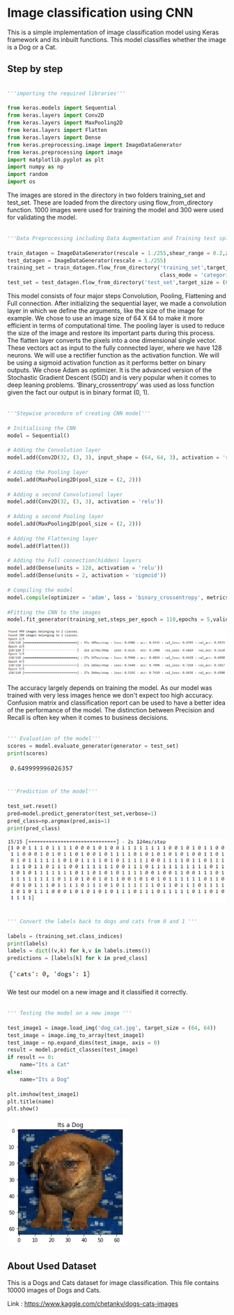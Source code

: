 # Image classification using CNN

This is a simple implementation of image classification model using Keras framework and its inbuilt functions. This model classifies whether
the image is a Dog or a Cat.

## Step by step

```python

'''importing the required libraries'''

from keras.models import Sequential
from keras.layers import Conv2D
from keras.layers import MaxPooling2D
from keras.layers import Flatten
from keras.layers import Dense
from keras.preprocessing.image import ImageDataGenerator
from keras.preprocessing import image
import matplotlib.pyplot as plt
import numpy as np
import random
import os
```

The images are stored in the directory in two folders training_set and test_set. These are loaded from the directory using flow_from_directory function.
1000 images were used for training the model and 300 were used for validating the model.

```python

'''Data Preprocessing including Data Augmentation and Training test split '''

train_datagen = ImageDataGenerator(rescale = 1./255,shear_range = 0.2,zoom_range = 0.2,horizontal_flip = True)
test_datagen = ImageDataGenerator(rescale = 1./255)
training_set = train_datagen.flow_from_directory('training_set',target_size = (64, 64),batch_size = 20,
                                                 class_mode = 'categorical')
test_set = test_datagen.flow_from_directory('test_set',target_size = (64, 64),batch_size = 20,class_mode = 'categorical')
```

This model consists of four major steps Convolution, Pooling, Flattening and Full connection. After initializing the sequential layer, 
we made a convolution layer in which we define the arguments, like the size of the image for example. We chose to use an image size of 64 X 64 
to make it more efficient in terms of computational time. The pooling layer is used to reduce the size of the image and restore its important parts 
during this process. The flatten layer converts the pixels into a one dimensional single vector. These vectors act as input to the fully connected layer, 
where we have 128 neurons. We will use a rectifier function as the activation function. We will be using a sigmoid activation function as 
it performs better on binary outputs. We chose Adam as optimizer. It is the advanced version of the Stochastic Gradient Descent (SGD) and is very popular 
when it comes to deep leaning problems. ‘Binary_crossentropy’ was used as loss function given the fact our output is in binary format (0, 1). 

```python

'''Stepwise procedure of creating CNN model'''

# Initialising the CNN
model = Sequential()

# Adding the Convolution layer
model.add(Conv2D(32, (3, 3), input_shape = (64, 64, 3), activation = 'relu'))

# Adding the Pooling layer
model.add(MaxPooling2D(pool_size = (2, 2)))

# Adding a second Convolutional layer
model.add(Conv2D(32, (3, 3), activation = 'relu'))

# Adding a second Pooling layer
model.add(MaxPooling2D(pool_size = (2, 2)))

# Adding the Flattening layer
model.add(Flatten())

# Adding the Full connection(hidden) layers
model.add(Dense(units = 128, activation = 'relu'))
model.add(Dense(units = 2, activation = 'sigmoid'))

# Compiling the model
model.compile(optimizer = 'adam', loss = 'binary_crossentropy', metrics = ['accuracy'])

#Fitting the CNN to the images
model.fit_generator(training_set,steps_per_epoch = 110,epochs = 5,validation_data = test_set,validation_steps = 10)
```

![png](images/training.PNG)

The accuracy largely depends on training the model. As our model was trained with very less images hence we don't expect too high accuracy.
Confusion matrix and classification report can be used to have a better idea of the performance of the model. 
The distinction between Precision and Recall is often key when it comes to business decisions.

```python

''' Evaluation of the model'''
scores = model.evaluate_generator(generator = test_set)
print(scores)
```

![png](images/evaluation_score.PNG)

```python

'''Prediction of the model'''

test_set.reset()
pred=model.predict_generator(test_set,verbose=1)
pred_class=np.argmax(pred,axis=1)
print(pred_class)
```

![png](images/predictions.PNG)

```python

''' Convert the labels back to dogs and cats from 0 and 1 '''

labels = (training_set.class_indices)
print(labels)
labels = dict((v,k) for k,v in labels.items())
predictions = [labels[k] for k in pred_class]
```

![png](images/conversion.PNG)

We test our model on a new image and it classified it correctly. 

```python

''' Testing the model on a new image '''

test_image1 = image.load_img('dog_cat.jpg', target_size = (64, 64))
test_image = image.img_to_array(test_image1)
test_image = np.expand_dims(test_image, axis = 0)
result = model.predict_classes(test_image)
if result == 0:
    name="Its a Cat"
else:
    name="Its a Dog"
    
plt.imshow(test_image1)
plt.title(name)
plt.show()
```
![png](images/test.PNG)

## About Used Dataset
This is a Dogs and Cats dataset for image classification. This file contains 10000 images of Dogs and Cats.

Link : https://www.kaggle.com/chetankv/dogs-cats-images